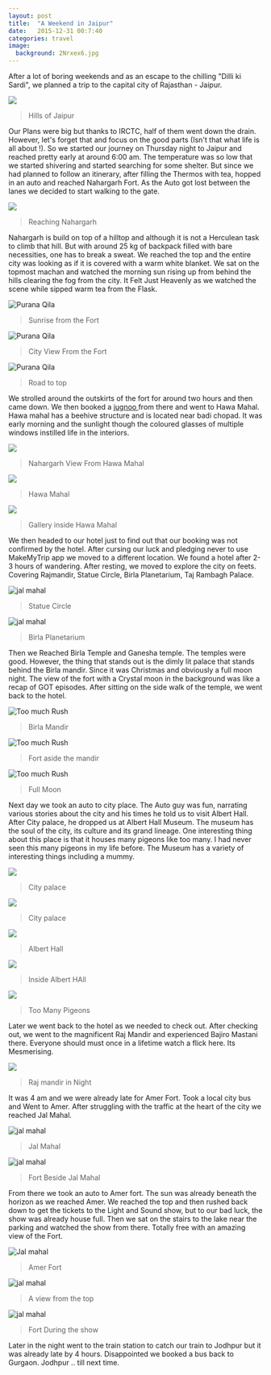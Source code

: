 ```yaml
---
layout: post
title:  "A Weekend in Jaipur"
date:   2015-12-31 00:7:40
categories: travel
image:
  background: 2Nrxex6.jpg
---
```

After a lot of boring weekends and as an escape to the chilling "Dilli ki Sardi", we planned a trip to the capital city of Rajasthan - Jaipur.

<img src="http://i.imgur.com/kpauOJ9.jpg">

>Hills of Jaipur

 Our Plans were big but thanks to IRCTC, half of them went down the drain. However, let's forget that and focus on the good parts (Isn't that what life is all about !). So we started our journey on Thursday night to Jaipur and reached pretty early at around 6:00 am. The temperature was so low that we started shivering and started searching for some shelter. But since we had  planned to follow an itinerary,  after filling the Thermos with tea, hopped in an auto and reached Nahargarh Fort. As the Auto  got lost between the lanes we decided to start walking to the gate. 

<img src="http://i.imgur.com/EFhIUh7.jpg">

>Reaching Nahargarh

Nahargarh is build on top of a hilltop and although it is not a Herculean task to climb that hill. But with around 25 kg of backpack filled with bare necessities, one has to break a sweat. We reached the top and the entire city was looking as if it is covered with a warm white blanket. We sat on the topmost machan and watched the morning sun rising up from behind the hills clearing the fog from the city. It Felt Just Heavenly as we watched the scene while sipped warm tea from the Flask.

<img src="http://i.imgur.com/VirYsRp.jpg" alt="Purana Qila">

>Sunrise from the Fort

<img src="http://i.imgur.com/DxD4QnP.jpg" alt="Purana Qila">

>City View From the Fort

<img src="http://i.imgur.com/XURih3B.jpg" alt="Purana Qila">

>Road to top

We strolled around the outskirts of the fort for around two hours and then came down. We then booked a <a href="www.jugnoo.com">jugnoo </a>from there and went to Hawa Mahal. Hawa mahal has a beehive structure and is located near badi chopad. It was early morning and the sunlight though the coloured glasses of multiple windows instilled life in the interiors. 

<img src="http://i.imgur.com/rz0zpKR.jpg">

>Nahargarh View From Hawa Mahal

<img src="http://i.imgur.com/GUX2USB.jpg">

>Hawa Mahal

<img src="http://i.imgur.com/EDIKLyr.jpg">

>Gallery inside Hawa Mahal

 We then headed to our hotel just to find out that our booking was not confirmed by the hotel. After cursing our luck and pledging never to use MakeMyTrip app we moved to a different location. We found a hotel after 2-3 hours of wandering. After resting, we moved to explore the city on feets. Covering Rajmandir, Statue Circle, Birla Planetarium, Taj Rambagh Palace.
 
<img src="http://i.imgur.com/rc3UFBV.jpg" alt="jal mahal">

>Statue Circle

<img src="http://i.imgur.com/rPuQ3Q4.jpg" alt="jal mahal">

>Birla Planetarium

Then we Reached Birla Temple and Ganesha temple. The temples were good. However, the thing that stands out is the dimly lit palace that stands behind the Birla mandir. Since it was Christmas and obviously a full moon night. The view of the fort with a Crystal moon in the background was like a recap of GOT episodes. After sitting on the side walk of the temple, we went back to the hotel.

<img src="http://i.imgur.com/XGeVRRk.jpg" alt="Too much Rush">

>Birla Mandir

<img src="http://i.imgur.com/cV5lvPT.jpg" alt="Too much Rush">

>Fort aside the mandir

<img src="http://i.imgur.com/Fd3SYbI.jpg" alt="Too much Rush">

>Full Moon 

Next day we took an auto to city place. The Auto guy was fun, narrating various stories about the city and his times he told us to visit Albert Hall. After City palace, he dropped us at Albert Hall Museum. The museum has the soul of the city, its culture and its grand lineage. One interesting thing about this place is that it houses many pigeons like too many. I had never seen this many pigeons in my life before. The Museum has a variety of interesting things including a mummy.

<img src="http://i.imgur.com/xZdDDZ1.jpg">

>City palace

<img src="http://i.imgur.com/1Haq8IZ.jpg">

>City palace

<img src="http://i.imgur.com/0Tb0Mr9.jpg">

>Albert Hall

<img src="http://i.imgur.com/L0h1KY6.jpg">

>Inside Albert HAll

<img src="http://i.imgur.com/dznW9NJ.jpg">

>Too Many Pigeons

Later we went back to the hotel as we needed to check out. After checking out, we went to the magnificent Raj Mandir and experienced Bajiro Mastani there. Everyone should must once in a lifetime watch a flick here. Its Mesmerising.

<img src="http://i.imgur.com/E8PMdGa.jpg">

>Raj mandir in Night

It was 4 am and we were already late for Amer Fort. Took a local city bus and Went to Amer. After struggling with the traffic at the heart of the city we reached Jal Mahal. 

<img src="http://i.imgur.com/gbVgHeR.jpg" alt="jal mahal">

>Jal Mahal

<img src="http://i.imgur.com/5L7kDGt.jpg" alt="jal mahal">

>Fort Beside Jal Mahal

From there we took an auto to Amer fort. The sun was already beneath the horizon as we reached Amer. We reached the top and then rushed back down to get the tickets to the Light and Sound show, but to our bad luck, the show was already house full. Then we sat on the stairs to the lake near the parking and watched the show from there. Totally free with an amazing view of the Fort.

<img src="http://i.imgur.com/VjLid8N.jpg" alt="Jal mahal">

>Amer Fort

<img src="http://i.imgur.com/Y8QWue9.jpg" alt="jal mahal">

>A view from the top

<img src="http://i.imgur.com/dLW8R1h.jpg" alt="jal mahal">

>Fort During the show

Later in the night went to the train station to catch our train to Jodhpur but it was already late by 4 hours. Disappointed we booked a bus back to Gurgaon. Jodhpur .. till next time.
